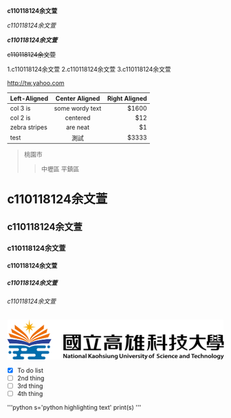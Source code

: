 **c110118124余文萱**

*c110118124余文萱*

***c110118124余文萱***

~~c110118124余文萱~~

1.c110118124余文萱
2.c110118124余文萱
3.c110118124余文萱

<http://tw.yahoo.com>

| Left-Aligned| Center Aligned | Right Aligned |
|:------------ |:--------------:|-----:|
|col 3 is      |some wordy text |$1600 |
|col 2 is      | centered       |$12   |
|zebra stripes | are neat       |$1    |
|test  |  測試   | $3333 |

>桃園市
>>中壢區
>>平鎮區

# c110118124余文萱
## c110118124余文萱
### c110118124余文萱
#### c110118124余文萱
##### c110118124余文萱
###### c110118124余文萱

![NKUST](nkust.PNG)

- [x] To do list
- [ ] 2nd thing
- [ ] 3rd thing
- [ ] 4th thing
      
'''python
s='python highlighting text'
print(s)
'''
